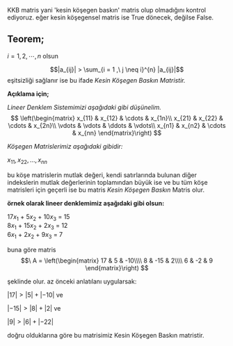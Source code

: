 KKB matris yani 'kesin köşegen baskın' matris olup olmadığını kontrol ediyoruz. eğer kesin köşegensel matris ise True dönecek, değilse False.

## Teorem;
$i = 1, 2, \dotsb, n$
olsun

$$|a_{ij}| >  \sum_{i = 1 ,\ j \neq i}^{n} |a_{ij}|$$
eşitsizliği sağlanır ise bu ifade *Kesin Köşegen Baskın Matristir.*

**Açıklama için;**

*Lineer Denklem Sistemimizi aşağıdaki gibi düşünelim.*
$$
\left(\begin{matrix} 
x_{11} & x_{12} & \cdots & x_{1n}\\
x_{21} & x_{22} & \cdots & x_{2n}\\
\vdots & \vdots & \ddots & \vdots\\                    
x_{n1} & x_{n2} & \cdots & x_{nn}
\end{matrix}\right)  
$$

*Köşegen Matrislerimiz aşağıdaki gibidir:*

$x_{11}, x_{22}, \dots, x_{nn}$

bu köşe matrislerin mutlak değeri, kendi satırlarında bulunan diğer indekslerin mutlak değerlerinin toplamından büyük ise ve bu tüm köşe matrisleri için geçerli ise bu matris *Kesin Köşegen Baskın* Matris olur.


**örnek olarak lineer denklemimiz aşağıdaki gibi olsun:**
    
17$x_{1}$ + 5$x_{2}$ + 10$x_{3}$ = 15\
8$x_{1}$ + 15$x_{2}$ + 2$x_{3}$ = 12\
6$x_{1}$ + 2$x_{2}$ + 9$x_{3}$ = 7

buna göre matris
$$\ A =
\left(\begin{matrix} 
17 & 5 & -10\\\\
8 & -15 & 2\\\\
6 & -2 & 9
\end{matrix}\right)  
$$

şeklinde olur. az önceki anlatılanı uygularsak:

$|17| > |5| + |-10|$ ve

$|-15| > |8| + |2|$ ve 

$|9| > |6| + |-22|$ 


doğru olduklarına göre bu matrisimiz Kesin Köşegen Baskın matristir.





